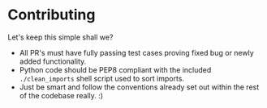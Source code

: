 # Contributing

Let's keep this simple shall we?

* All PR's must have fully passing test cases proving fixed bug or newly added functionality.
* Python code should be PEP8 compliant with the included ``./clean_imports`` shell script used to sort imports.
* Just be smart and follow the conventions already set out within the rest of the codebase really. :)

